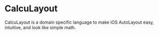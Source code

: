 # CalcuLayout
CalcuLayout is a domain specific language to make iOS AutoLayout easy, intuitive, and look like simple math.
